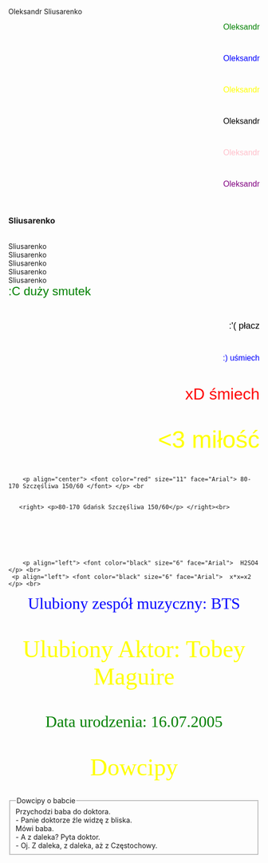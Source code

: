 <!DOCTYPE html>
   <html lang="pl-PL">
     <html>
       <head>
       <meta charset="utf-8">
       <title> Oleksandr Sliusarenko </title>
      </head>
    <body>

  Oleksandr Sliusarenko
<p align="right"> <font color="green" size="3" face="Arial"> Oleksandr </font> </p> <br>
 <p align="right"> <font color="blue" size="3" face="Arial"> Oleksandr </font> </p> <br>
  <p align="right"> <font color="yellow" size="3" face="Arial"> Oleksandr </font> </p> <br>
   <p align="right"> <font color="black" size="3" face="Arial"> Oleksandr </font> </p> <br>
    <p align="right"> <font color="pink" size="3" face="Arial"> Oleksandr </font> </p> <br>
     <p align="right"> <font color="purple" size="3" face="Arial"> Oleksandr </font> </p> <br>
        <h3> Sliusarenko </h3><br
       <h2> Sliusarenko </h2><br
      <h5> Sliusarenko </h5><br
     <h2> Sliusarenko </h2><br
    <h3> Sliusarenko </h3><br
   <h1> Sliusarenko </h1><br
               <p align="right"> <font color="green" size="5" face="Arial"> :C duży smutek </font> </p> <br>
              <p align="right"> <font color="black" size="4" face="Arial"> :'( płacz </font> </p> <br>
             <p align="right"> <font color="blue" size="3" face="Arial"> :) uśmiech </font> </p> <br>
            <p align="right"> <font color="red" size="6" face="Arial"> xD śmiech  </font> </p> <br>
           <p align="right"> <font color="yellow" size="7" face="Arial"> <3 miłość  </font> </p> <br>









        <p align="center"> <font color="red" size="11" face="Arial"> 80-170 Szczęśliwa 150/60 </font> </p> <br


       <right> <p>80-170 Gdańsk Szczęśliwa 150/60</p> </right><br>







        <p align="left"> <font color="black" size="6" face="Arial">  H2SO4 </p> <br>
     <p align="left"> <font color="black" size="6" face="Arial">  x*x=x2 </p> <br>
   <p align="center"> <font color="blue" size="6" face="'Times New Roman"> Ulubiony zespół muzyczny: BTS </font> </p> <br>
   <p align="center"> <font color="yellow" size="10" face="'Times New Roman"> Ulubiony Aktor: Tobey Maguire </font> </p> <br>
  <p align="center"> <font color="green" size="6" face="'Times New Roman"> Data urodzenia: 16.07.2005 </font> </p> <br>
 <p align="middle"> <font color="yellow" size="10" face="'Times New Roman"> Dowcipy </font> </p> <br>
 <FIELDSET>
 <LEGEND> Dowcipy o babcie </LEGEND>
  Przychodzi baba do doktora. <br>
- Panie doktorze źle widzę z bliska. <br>
  Mówi baba. <br>
- A z daleka? Pyta doktor. <br>
- Oj. Z daleka, z daleka, aż z Częstochowy. <br>







   </body>
 </html>
